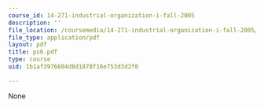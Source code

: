 ```yaml
---
course_id: 14-271-industrial-organization-i-fall-2005
description: ''
file_location: /coursemedia/14-271-industrial-organization-i-fall-2005/1b1af3976604d8d1878f16e753d3d2f0_ps6.pdf
file_type: application/pdf
layout: pdf
title: ps6.pdf
type: course
uid: 1b1af3976604d8d1878f16e753d3d2f0

---
```

None